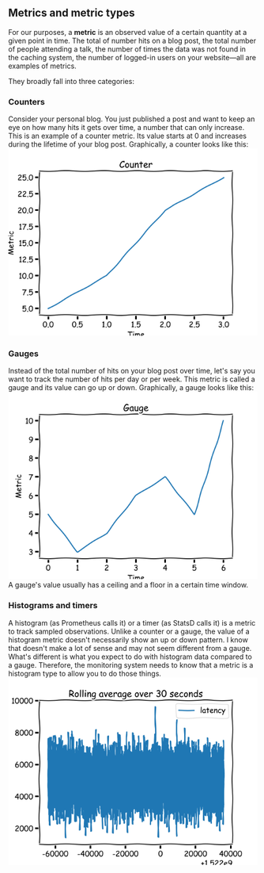 ## Metrics and metric types

For our purposes, a __metric__ is an observed value of a certain quantity at a given point in time. The total of number hits on a blog post, the total number of people attending a talk, the number of times the data was not found in the caching system, the number of logged-in users on your website—all are examples of metrics.

They broadly fall into three categories:

### Counters

Consider your personal blog. You just published a post and want to keep an eye on how many hits it gets over time, a number that can only increase. This is an example of a counter metric. Its value starts at 0 and increases during the lifetime of your blog post. Graphically, a counter looks like this:
![Alt text](./images/counter-graph.png?raw=true)
### Gauges
Instead of the total number of hits on your blog post over time, let's say you want to track the number of hits per day or per week. This metric is called a gauge and its value can go up or down. Graphically, a gauge looks like this:
![Alt text](./images/gauge-graph.png?raw=true)
A gauge's value usually has a ceiling and a floor in a certain time window.

### Histograms and timers
A histogram (as Prometheus calls it) or a timer (as StatsD calls it) is a metric to track sampled observations. Unlike a counter or a gauge, the value of a histogram metric doesn't necessarily show an up or down pattern. I know that doesn't make a lot of sense and may not seem different from a gauge. What's different is what you expect to do with histogram data compared to a gauge. Therefore, the monitoring system needs to know that a metric is a histogram type to allow you to do those things.
![Alt text](./images/histogram-graph.png?raw=true)